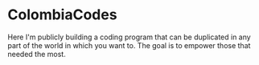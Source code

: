# ColombiaCodes

Here I'm publicly building a coding program that can be duplicated in any part of the world in which you want to. The goal is to empower those that needed the most.
